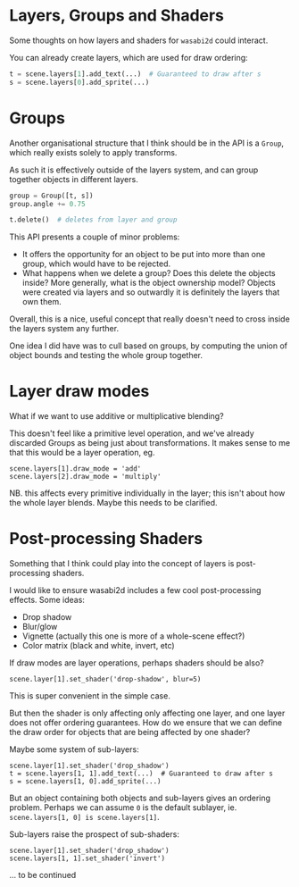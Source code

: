 # Layers, Groups and Shaders

Some thoughts on how layers and shaders for `wasabi2d` could interact.

You can already create layers, which are used for draw ordering:


```python
t = scene.layers[1].add_text(...)  # Guaranteed to draw after s
s = scene.layers[0].add_sprite(...)
```

# Groups

Another organisational structure that I think should be in the API is a
`Group`, which really exists solely to apply transforms.

As such it is effectively outside of the layers system, and can group together
objects in different layers.

```python
group = Group([t, s])
group.angle += 0.75

t.delete()  # deletes from layer and group
```

This API presents a couple of minor problems:

* It offers the opportunity for an object to be put into more than one group,
  which would have to be rejected.
* What happens when we delete a group? Does this delete the objects inside?
  More generally, what is the object ownership model? Objects were created via
  layers and so outwardly it is definitely the layers that own them.

Overall, this is a nice, useful concept that really doesn't need to cross
inside the layers system any further.

One idea I did have was to cull based on groups, by computing the union of
object bounds and testing the whole group together.


# Layer draw modes

What if we want to use additive or multiplicative blending?

This doesn't feel like a primitive level operation, and we've already discarded
Groups as being just about transformations. It makes sense to me that this
would be a layer operation, eg.

```
scene.layers[1].draw_mode = 'add'
scene.layers[2].draw_mode = 'multiply'
```

NB. this affects every primitive individually in the layer; this isn't about
how the whole layer blends. Maybe this needs to be clarified.


# Post-processing Shaders

Something that I think could play into the concept of layers is post-processing
shaders.

I would like to ensure wasabi2d includes a few cool post-processing effects.
Some ideas:

* Drop shadow
* Blur/glow
* Vignette (actually this one is more of a whole-scene effect?)
* Color matrix (black and white, invert, etc)

If draw modes are layer operations, perhaps shaders should be also?

```
scene.layer[1].set_shader('drop-shadow', blur=5)
```

This is super convenient in the simple case.

But then the shader is only affecting only affecting one layer, and one layer
does not offer ordering guarantees. How do we ensure that we can define the
draw order for objects that are being affected by one shader?

Maybe some system of sub-layers:

```
scene.layer[1].set_shader('drop_shadow')
t = scene.layers[1, 1].add_text(...)  # Guaranteed to draw after s
s = scene.layers[1, 0].add_sprite(...)
```

But an object containing both objects and sub-layers gives an ordering problem.
Perhaps we can assume `0` is the default sublayer, ie. `scene.layers[1, 0] is
scene.layers[1]`.


Sub-layers raise the prospect of sub-shaders:

```
scene.layer[1].set_shader('drop_shadow')
scene.layers[1, 1].set_shader('invert')
```

... to be continued
